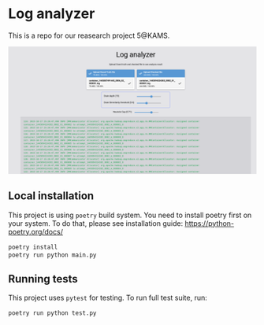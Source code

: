 # Log analyzer

This is a repo for our reasearch project 5@KAMS.

![Homepage](./imgs/homepage.png)

## Local installation

This project is using `poetry` build system.
You need to install poetry first on your system.
To do that, please see installation guide: https://python-poetry.org/docs/

```shell
poetry install
poetry run python main.py
```

## Running tests

This project uses `pytest` for testing.
To run full test suite, run:

```shell
poetry run python test.py
```
